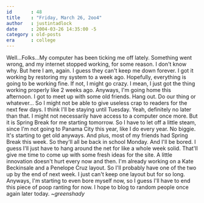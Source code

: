 ```yaml
---
id       : 48
title    : "Friday, March 26, 2oo4"
author   : justintadlock
date     : 2004-03-26 14:35:00 -5
category : old-posts
era      : college
---
```


Well...Folks...My computer has been ticking me off lately.  Something went wrong, and my internet stopped working, for some reason.  I don't know why.  But here I am, again.  I guess they can't keep me down forever.  I got it working by restoring my system to a week ago.  Hopefully, everything is going to be working fine.  If not, I might go crazy.  I mean, I just got the thing working properly like 2 weeks ago.  Anyways, I'm going home this afternoon.  I got to meet up with some old friends.  Hang out.  Do our thing or whatever...  So I might not be able to give useless crap to readers for the next few days.  I think I'll be staying until Tuesday.  Yeah, definitely no later than that.  I might not necessarily have access to a computer once more.  But it is Spring Break for me starting tomorrow.  So I have to let off a little steam, since I'm not going to Panama City this year, like I do every year.  No biggie.  It's starting to get old anyways.  And plus, most of my friends had Spring Break this week.  So they'll all be back in school Monday.  And I'll be bored.  I guess I'll just have to hang around the net for like a whole week solid.  That'll give me time to come up with some fresh ideas for the site.  A little innovation doesn't hurt every now and then.  I'm already working on a Kate Beckinsale and a Penelope Cruz layout.  So I'll probably have one of the two up by the end of next week.  I just can't keep one layout but for so long.  Anyways, I'm starting to even bore myself now, so I guess I'll have to end this piece of poop ranting for now.  I hope to blog to random people once again later today.  <em> ~greenshady</em>
